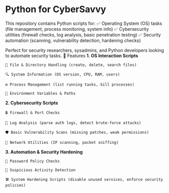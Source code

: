 # Python for CyberSavvy
This repository contains Python scripts for:
✅ Operating System (OS) tasks (file management, process monitoring, system info)
✅ Cybersecurity utilities (firewall checks, log analysis, basic penetration testing)
✅ Security automation (scanning, vulnerability detection, hardening checks)

Perfect for security researchers, sysadmins, and Python developers looking to automate security tasks.
🔧 Features
**1. OS Interaction Scripts**

    📂 File & Directory Handling (create, delete, search files)

    🔍 System Information (OS version, CPU, RAM, users)

    ⚙️ Process Management (list running tasks, kill processes)

    🔄 Environment Variables & Paths

**2. Cybersecurity Scripts**

    🔒 Firewall & Port Checks

    📜 Log Analysis (parse auth logs, detect brute-force attacks)

    🛡️ Basic Vulnerability Scans (missing patches, weak permissions)

    📡 Network Utilities (IP scanning, packet sniffing)

**3. Automation & Security Hardening**

    🔐 Password Policy Checks

    🚨 Suspicious Activity Detection

    🛠️ System Hardening Scripts (disable unused services, enforce security policies)


